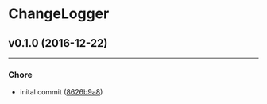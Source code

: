 

# ChangeLogger



## v0.1.0 (2016-12-22)

---

### Chore

- inital commit ([8626b9a8](https://github.com/cantado/changelogger/commit/8626b9a83d2859a04aef8bbafdb7f8e9da9e3896))


